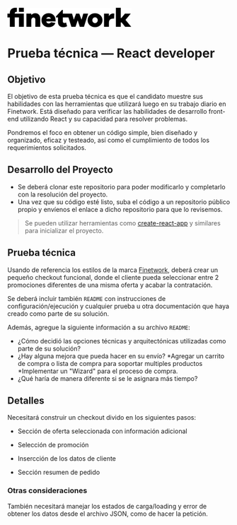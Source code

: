 ![](assets/logo/finetwork_black.svg)

# Prueba técnica — React developer

## Objetivo
El objetivo de esta prueba técnica es que el candidato muestre sus habilidades con las herramientas que utilizará luego en su trabajo diario en Finetwork. Está diseñado para verificar las habilidades de desarrollo front-end utilizando React y su capacidad para resolver problemas. 

Pondremos el foco en obtener un código simple, bien diseñado y organizado, eficaz y testeado, así como el cumplimiento de todos los requerimientos solicitados. 

## Desarrollo del Proyecto
 - Se deberá clonar este repositorio para poder modificarlo y completarlo con la resolución del proyecto. 
 - Una vez que su código esté listo, suba el código a un repositorio público propio y envíenos el enlace a dicho repositorio para que lo revisemos. 

> Se pueden utilizar herramientas como [create-react-app](https://github.com/facebookincubator/create-react-app) y similares para inicializar el proyecto.

## Prueba técnica
Usando de referencia los estilos de la marca [Finetwork](https://www.finetwork.com/), deberá crear un pequeño checkout funcional, donde el cliente pueda seleccionar entre 2 promociones diferentes de una misma oferta y acabar la contratación.

Se deberá incluir también `README` con instrucciones de configuración/ejecución y cualquier prueba u otra documentación que haya creado como parte de su solución.

Además, agregue la siguiente información a su archivo `README`:

- ¿Cómo decidió las opciones técnicas y arquitectónicas utilizadas como parte de su solución?
- ¿Hay alguna mejora que pueda hacer en su envío?
*Agregar un carrito de compra o lista de compra para soportar multiples productos
*Implementar un "Wizard" para el proceso de compra.
- ¿Qué haría de manera diferente si se le asignara más tiempo?

## Detalles

Necesitará construir un checkout divido en los siguientes pasos:
- Sección de oferta seleccionada con información adicional
    
- Selección de promoción
- Insercción de los datos de cliente
- Sección resumen de pedido

### Otras consideraciones

También necesitará manejar los estados de carga/loading y error de obtener los datos desde el archivo JSON, como de hacer la petición.
